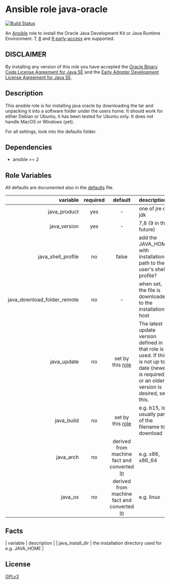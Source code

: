 Ansible role java-oracle
========================

[![Build Status](https://travis-ci.org/nwoetzel/ansible-role-java-oracle.svg?branch=master)](https://travis-ci.org/nwoetzel/ansible-role-java-oracle)

An [Ansible](http://www.ansible.com) role to install the  Oracle Java Development Kit or Java Runtime Environment. 7, [8](http://www.oracle.com/technetwork/java/javase/downloads/index.html) and [9 early-access](https://jdk9.java.net/download/) are supported.

## DISCLAIMER

By installing any version of this role you have accepted the [Oracle Binary Code License Agreement for Java SE](http://www.oracle.com/technetwork/java/javase/terms/license/index.html) and the [Early Adopter Development License Agreement for Java SE](http://www.oracle.com/technetwork/licenses/ea-license-noexhibits-1938914.html).

## Description

This ansible role is for installing java oracle by downloading the tar and unpacking it into a software folder under the users home.
It should work for either Debian or Ubuntu, it has been tested for Ubuntu only.
It does not handle MacOS or Windows (yet).

For all settings, look into the defaults folder.

## Dependencies

- ansible >= 2

## Role Variables

All defaults are documented also in the [defaults](defaults/main.yml) file.

| variable | required | default | description |
|--:|:-:|:-:|:--|
| java_product | yes | - | one of jre or jdk |
| java_version | yes | - | 7,8 (9 in the future) |
| java_shell_profile | no | false | add the JAVA_HOME with installation path to the user's shell profile? |
| java_download_folder_remote | no | - | when set, the file is downloaded to the installation host |
| java_update | no | set by this [role](vars/main.yml) | The latest update version defined in that role is used. If this is not up to date (newer is required), or an older version is desired, set this. |
| java_build | no | set by this [role](vars/main.yml) | e.g. b15, is usually part of the filename to download |
| java_arch | no | derived from machine fact and converted [in](tasks/set_vars.yml) | e.g. x86, x86_64 |
| java_os | no | derived from machine fact and converted [in](tasks/set_vars.yml) | e.g. linux |

## Facts

| variable | description |
| java_install_dir | the installation directory used for e.g. JAVA_HOME |

## License

[GPLv3](https://tldrlegal.com/license/gnu-general-public-license-v3-%28gpl-3%29)
